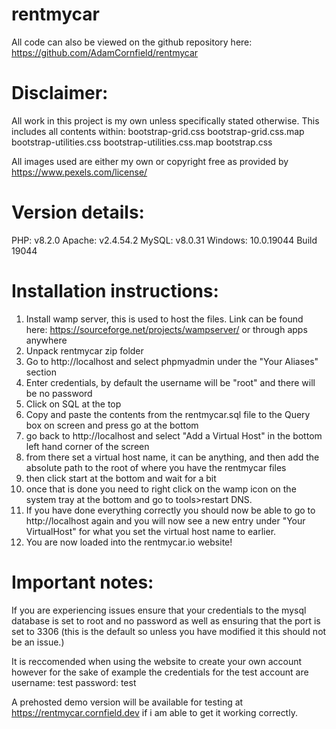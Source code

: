 # rentmycar
All code can also be viewed on the github repository here: https://github.com/AdamCornfield/rentmycar

# Disclaimer:
All work in this project is my own unless specifically stated otherwise.
This includes all contents within:
bootstrap-grid.css
bootstrap-grid.css.map
bootstrap-utilities.css
bootstrap-utilities.css.map
bootstrap.css

All images used are either my own or copyright free as provided by https://www.pexels.com/license/

# Version details:
PHP: v8.2.0
Apache: v2.4.54.2
MySQL: v8.0.31
Windows: 10.0.19044 Build 19044

# Installation instructions:
1. Install wamp server, this is used to host the files.
Link can be found here: https://sourceforge.net/projects/wampserver/ or through apps anywhere
2. Unpack rentmycar zip folder
3. Go to http://localhost and select phpmyadmin under the "Your Aliases" section
4. Enter credentials, by default the username will be "root" and there will be no password
5. Click on SQL at the top
6. Copy and paste the contents from the rentmycar.sql file to the Query box on screen and press go at the bottom
7. go back to http://localhost and select "Add a Virtual Host" in the bottom left hand corner of the screen
8. from there set a virtual host name, it can be anything, and then add the absolute path to the root of where you have the rentmycar files
9. then click start at the bottom and wait for a bit
10. once that is done you need to right click on the wamp icon on the system tray at the bottom and go to tools>restart DNS.
11. If you have done everything correctly you should now be able to go to http://localhost again and you will now see a new entry under "Your VirtualHost" for what you set the virtual host name to earlier.
12. You are now loaded into the rentmycar.io website!

# Important notes:
If you are experiencing issues ensure that your credentials to the mysql database is set to root and no password as well as ensuring that the port is set to 3306 (this is the default so unless you have modified it this should not be an issue.)

It is reccomended when using the website to create your own account however for the sake of example the credentials for the test account are username: test password: test

A prehosted demo version will be available for testing at https://rentmycar.cornfield.dev if i am able to get it working correctly.